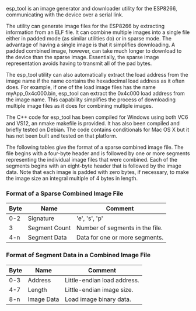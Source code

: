 esp_tool is an image generator and downloader utility for the ESP8266, communicating with the device over a serial link.

The utility can generate image files for the ESP8266 by extracting information from an ELF file.  It can combine multiple images into a single file either in padded mode (as similar utilities do) or in sparse mode.  The advantage of having a single image is that it simplifies downloading.  A padded combined image, however, can take much longer to download to the device than the sparse image.  Essentially, the sparse image representation avoids having to transmit all of the pad bytes.

The esp_tool utility can also automatically extract the load address from the image name if the name contains the hexadecimal load address as it often does.  For example, if one of the load image files has the name myApp_0x4c000.bin, esp_tool can extract the 0x4c000 load address from the image name.  This capability simplifies the process of downloading multiple image files as it does for combining multiple images.

The C++ code for esp_tool has been compiled for Windows using both VC6 and VS12, an nmake makefile is provided.  It has also been compiled and briefly tested on Debian.  The code contains conditionals for Mac OS X but it has not been built and tested on that platform.

The following tables give the format of a sparse combined image file.  The file begins with a four-byte header and is followed by one or more segments representing the individual image files that were combined.  Each of the segments begins with an eight-byte header that is followed by the image data.  Note that each image is padded with zero bytes, if necessary, to make the image size an integral multiple of 4 bytes in length.

### Format of a Sparse Combined Image File

Byte   | Name          | Comment
-------|---------------|-------------------------------
0-2    | Signature     | 'e', 's', 'p'
3      | Segment Count | Number of segments in the file.
4-n    | Segment Data  | Data for one or more segments.


### Format of Segment Data in a Combined Image File

Byte   | Name          | Comment
-------|---------------|-------------------------------
0-3    | Address       | Little-endian load address.
4-7    | Length        | Little-endian image size.
8-n    | Image Data    | Load image binary data.

